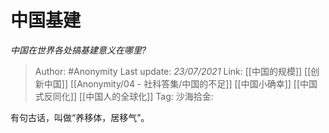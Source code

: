 # 中国基建
*中国在世界各处搞基建意义在哪里?*

> Author: #Anonymity
> Last update: *23/07/2021*
> Link: [[中国的规模]] [[创新中国]] [[Anonymity/04 - 社科答集/中国的不足]] [[中国小确幸]] [[中国式反同化]] [[中国人的全球化]]
> Tag:
> 沙海拾金:

有句古话，叫做“养移体，居移气”。

